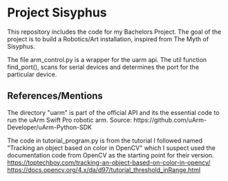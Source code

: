<h1>Project Sisyphus</h1>

This repository includes the code for my Bachelors Project.
The goal of the project is to build a Robotics/Art installation, inspired from The Myth of Sisyphus.


The file arm_control.py is a wrapper for the uarm api.
The util function find_port(), scans for serial devices and determines the port for the particular device.


<h2>References/Mentions</h2>
The directory "uarm" is part of the official API and its the essential code to run the uArm Swift Pro robotic arm. 
Source: https://github.com/uArm-Developer/uArm-Python-SDK

The code in tutorial_program.py is from the tutorial I followed named "Tracking an object based on color in OpenCV" which I suspect used the documentation code from OpenCV as the starting point for their version.  
https://toptechboy.com/tracking-an-object-based-on-color-in-opencv/  
https://docs.opencv.org/4.x/da/d97/tutorial_threshold_inRange.html
